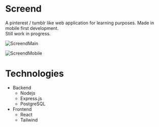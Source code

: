 # Screend
A pinterest / tumblr like web application for learning purposes.
Made in mobile first development. \
Still work in progress.

![ScreendMain](https://user-images.githubusercontent.com/93653125/202737563-38849e36-8f84-4abe-a026-d587a7b36ea8.png)

![ScreendMobile](https://user-images.githubusercontent.com/93653125/202741763-0ef513c2-0b3a-4e95-aa4b-5c081753015a.png)

# Technologies
  - Backend 
     - Nodejs 
     - Express.js
     - PostgreSQL
  - Frontend 
     - React 
     - Tailwind
